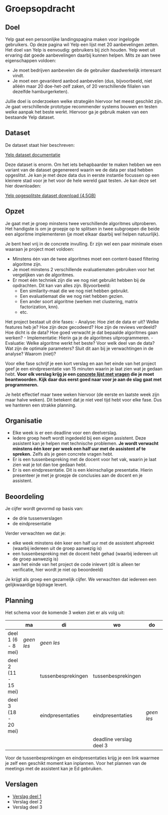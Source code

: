# Groepsopdracht

## Doel

Yelp gaat een persoonlijke landingspagina maken voor ingelogde gebruikers. Op deze pagina wil Yelp een lijst met 20 aanbevelingen zetten. Het doel van Yelp is eenvoudig: gebruikers bij zich houden. Yelp weet uit ervaring dat goede aanbevelingen daarbij kunnen helpen. Mits ze aan twee eigenschappen voldoen:

- Je moet bedrijven aanbevelen die de gebruiker daadwerkelijk interesant vindt.
- Je moet een gevariëerd aanbod aanbevelen (dus, bijvoorbeeld, niet alléén maar 20 doe-het-zelf zaken, of 20 verschillende filialen van dezelfde hamburgerketen).

Jullie doel is onderzoeken welke strategiën hiervoor het meest geschikt zijn. Je gaat verschillende prototype recommender systems bouwen en testen welke aanpak het beste werkt. Hiervoor ga je gebruik maken van een bestaande Yelp dataset.

## Dataset

De dataset staat hier beschreven:

[Yelp dataset documentatie](https://www.yelp.com/dataset/documentation/main)

Deze dataset is enorm. Om het iets behapbaarder te maken hebben we een variant van de dataset gegenereerd waarin we de data per stad hebben opgeslitst. Je kan je met deze data dus in eerste instantie focussen op een kleinere stad voor je het voor de hele wereld gaat testen. Je kan deze set hier downloaden:

[Yelp opgesplitste dataset download (4.5GB)](https://surfdrive.surf.nl/files/remote.php/webdav/yelp.zip)

## Opzet

Je gaat met je groep minstens twee verschillende algoritmes uitproberen. Het handigste is om je groepje op te splitsen in twee subgroepen die beide een algoritme implementeren (je moet elkaar daarbij wel helpen natuurlijk).

Je bent heel vrij in de concrete invulling. Er zijn wel een paar minimale eisen waaraan je project moet voldoen:
- Minstens één van de twee algoritmes moet een content-based filtering algoritme zijn.
- Je moet minstens 2 verschillende evaluatiematen gebruiken voor het vergelijken van de algoritmes.
- Er moet één techniek zijn die we nog niet gebruikt hebben bij de opdrachten. Dit kan van alles zijn. Bijvoorbeeld:
    - Een similarity-maat die we nog niet hebben gebruikt.
    - Een evaluatiemaat die we nog niet hebben gezien.
    - Een ander soort algoritme (werken met clustering, matrix factorization, knn).
    - etc.

Het project bestaat uit drie fases:
    - Analyse: Hoe ziet de data er uit? Welke features heb je? Hoe zijn deze gecodeerd? Hoe zijn de reviews verdeeld? Hoe dicht is de data? Hoe goed verwacht je dat bepaalde algoritmes gaan werken?
    - Implementatie: Hierin ga je de algoritmes uitprogrammeren.
    - Evaluatie: Welke algoritme werkt het beste? Voor welk deel van de data? Wat zijn de optimale parameters? Sluit dit aan bij je verwachtingen in de analyse? Waarom (niet)?

Voor elke fase schrijf je een kort verslag en aan het einde van het project geef je een eindpresentatie van 15 minuten waarin je laat zien wat je gedaan hebt. **Voor elk verslag krijg je een [concrete lijst met vragen](#verslagen) die je moet beantwoorden. Kijk daar dus eerst goed naar voor je aan de slag gaat met programmeren.**

Je hebt effectief maar twee weken hiervoor (de eerste en laatste week zijn maar halve weken). Dit betekent dat je niet veel tijd hebt voor elke fase. Dus we hanteren een strakke planning.

## Organisatie
- Elke week is er een deadline voor een deelverslag.
- Iedere groep heeft wordt ingedeeld bij een eigen assistent. Deze assistent kan je helpen met technische problemen. **Je wordt verwacht minstens één keer per week een half uur met de assistent af te spreken.** Zelfs als je geen concrete vragen hebt.
- Er is een tussenbespreking met de docent voor het vak, waarin je laat zien wat je tot dan toe gedaan hebt.
- Er is een eindpresentatie. Dit is een kleinschalige presentatie. Hierin presenteer je met je groepje de conclusies aan de docent en je assistent.

## Beoordeling

Je cijfer wordt gevormd op basis van:
- de drie tussenverslagen
- de eindpresentatie

Verder verwachten we dat je:
- elke week minstens één keer een half uur met de assistent afspreekt (waarbij iedereen uit de groep aanwezig is)
- een tussenbespreking met de docent hebt gehad (waarbij iedereen uit de groep aanwezig is)
- aan het einde van het project de code inlevert (dit is alleen ter verificatie, hier wordt je niet op beoordeeld)

Je krijgt als groep een gezamelijk cijfer. We verwachten dat iedereen een gelijkwaardige bijdrage levert.

## Planning

Het schema voor de komende 3 weken ziet er als volg uit:

|                      | ma         | di                  | wo                      | do          | vr                      |
| -------------------- | ---------- | ------------------- | ----------------------- | ----------- | ----------------------- |
| deel 1 (6 - 8 mei)   | *geen les* | *geen les*          |                         |             | deadline verslag deel 1 |
| deel 2 (11 - 15 mei) |            | tussenbesprekingen  | tussenbesprekingen      |             | deadline verslag deel 2 |
| deel 3 (18 - 20 mei) |            | eindpresentaties    | eindpresentaties        | *geen les*  | *geen les*              |
|                      |            |                     | deadline verslag deel 3 |             |                         |

Voor de tussenbesprekingen en eindpresentaties krijg je een link waarmee je zelf een geschikt moment kan inplannen. Voor het plannen van de meetings met de assistent kan je Ed gebruiken.

## Verslagen

- [Verslag deel 1](/groepsproject/verslag-1)
- Verslag deel 2
- Verslag deel 3
